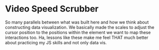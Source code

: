 # Video Speed Scrubber
So many parallels between what was built here and how we think about constructing data visualization. We basically made the scales to adjust the cursor position to the positions within the element we want to map these interactions too. Ha, lessons like these make me feel THAT much better about practicing my JS skills and not only data vis.
